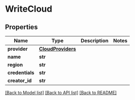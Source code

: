 # WriteCloud

## Properties
Name | Type | Description | Notes
------------ | ------------- | ------------- | -------------
**provider** | [**CloudProviders**](CloudProviders.md) |  | 
**name** | **str** |  | 
**region** | **str** |  | 
**credentials** | **str** |  | 
**creator_id** | **str** |  | 

[[Back to Model list]](../README.md#documentation-for-models) [[Back to API list]](../README.md#documentation-for-api-endpoints) [[Back to README]](../README.md)


